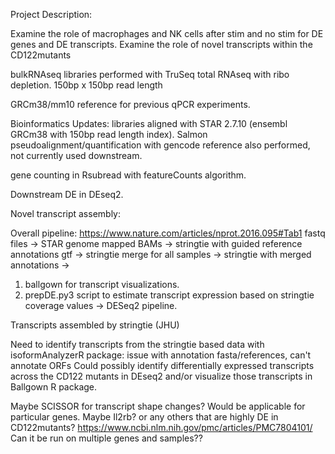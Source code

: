Project Description:

Examine the role of macrophages and NK cells after stim and no stim for DE genes and DE transcripts. Examine the role of novel transcripts within the CD122mutants

bulkRNAseq libraries performed with TruSeq total RNAseq with ribo depletion. 150bp x 150bp read length

GRCm38/mm10 reference for previous qPCR experiments.

Bioinformatics Updates:
libraries aligned with STAR 2.7.10 (ensembl GRCm38 with 150bp read length index). Salmon pseudoalignment/quantification with gencode reference also performed, not currently used downstream.

gene counting in Rsubread with featureCounts algorithm.

Downstream DE in DEseq2. 


Novel transcript assembly:

Overall pipeline:
https://www.nature.com/articles/nprot.2016.095#Tab1
fastq files -> STAR genome mapped BAMs -> stringtie with guided reference annotations gtf -> stringtie merge for all samples -> stringtie with merged annotations -> 
1) ballgown for transcript visualizations.
2) prepDE.py3 script to estimate transcript expression based on stringtie coverage values -> DESeq2 pipeline.


Transcripts assembled by stringtie (JHU)

Need to identify transcripts from the stringtie based data with isoformAnalyzerR package: issue with annotation fasta/references, can't annotate ORFs
Could possibly identify differentially expressed transcripts across the CD122 mutants in DEseq2 and/or visualize those transcripts in Ballgown R package.

Maybe SCISSOR for transcript shape changes? Would be applicable for particular genes. Maybe Il2rb? or any others that are highly DE in CD122mutants?
https://www.ncbi.nlm.nih.gov/pmc/articles/PMC7804101/
Can it be run on multiple genes and samples??

